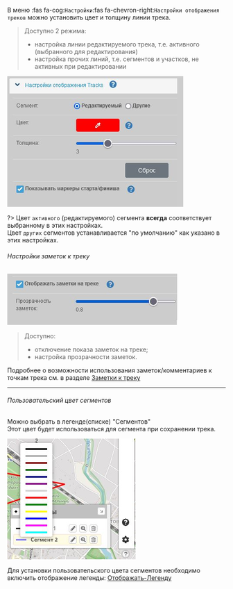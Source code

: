 В меню  :fas fa-cog:`Настройки`:fas fa-chevron-right:`Настройки отображения треков` можно установить цвет и толщину линии трека.

> Доступно 2 режима:
>  
> - настройка линии редактируемого трека, т.е. активного (выбранного для редактирования)
> - настройка прочих линий, т.е. сегментов и участков, не активных при редактировании

![Настройка треков](../_media/tracks-config.jpg)

?> Цвет `активного` (редактируемого) сегмента **всегда** соответствует выбранному в этих настройках.  
  Цвет `других` сегментов устанавливается "по умолчанию" как указано в этих настройках.

###### Настройки заметок к треку

![Настройка заметок](../_media/cmt/cmt-5.jpg)

> Доступно:
>  
> - отключение показа заметок на треке;
> - настройка прозрачности заметок.

Подробнее о возможности использования заметок/комментариев к точкам трека см. в разделе  [Заметки к треку](tracks/track-note.md)

------

###### Пользовательский цвет сегментов
Можно выбрать в легенде(списке) "Сегментов"  
Этот цвет будет использоваться для сегмента при сохранении трека.  

![Цвет сегментов](../_media/color-segment.jpg)

Для установки пользовательского цвета сегментов необходимо включить отображение легенды: [Отображать-Легенду](main-config.md?id=Отображать-Легенду)

